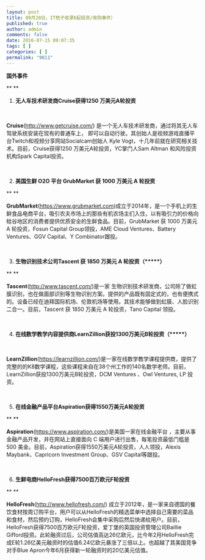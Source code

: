 ```yaml
---
layout: post
title: 09月20日，IT桔子收录6起投资/收购事件）
published: true
author: admin
comments: false
date: 2016-07-15 09:07:35
tags: [ ]
categories: [ ]
permalink: "9811"
---
```

**国外事件**

** **

1. **无人车技术研发商Cruise获得1250 万美元A轮投资**

&nbsp;

**Cruise**(http://www.getcruise.com/) 是一个无人车技术研发商，通过将其无人车驾驶系统安装在现有的普通车上， 即可以自动行驶。其创始人是视频游戏直播平台Twitch和视频分享网站Socialcam创始人 Kyle Vogt，十几年前就在研究相关技术。目前，Cruise获得1250 万美元A轮投资，YC掌门人Sam Altman 和风险投资机构Spark Capital投资。

&nbsp;

2. **美国生鲜 O2O 平台 GrubMarket 获 1000 万美元 A 轮投资**

** **

**GrubMarket**(https://www.grubmarket.com)成立于2014年，是一个手机上的生鲜食品电商平台，吸引农夫市场上的那些有机农场主们入住，以有吸引力的价格向硅谷地区的消费者提供优质安全的生鲜食品。目前，GrubMarket 获 1000 万美元 A 轮投资，Fosun Capital Group领投，AME Cloud Ventures、Battery Ventures、GGV Capital、Y Combinator跟投。

&nbsp;

3. **生物识别技术公司Tascent 获 1850 万美元 A 轮投资（\*****）**

** **

**Tascent**(http://www.tascent.com/)是一家 生物识别技术研发商，公司除了做虹膜识别，也在做面部识别等生物识别方案。提供的产品既有固定式的，也有便携式的。设备已经在迪拜国际机场、伦敦机场等使用。其技术能够做到虹膜、人脸识别二合一。目前，Tascent 获 1850 万美元 A 轮投资，Tano Capital 领投。

&nbsp;

4. **在线数学教学内容提供商LearnZillion获投1300万美元B轮投资（\*****）**

&nbsp;

**LearnZillion**(https://learnzillion.com/)是一家在线数学教学课程提供商，提供了完整的的K8数学课程，这些课程来自在38个州工作的140名数学老师。目前，LearnZillion获投1300万美元B轮投资，DCM Ventures 、Owl Ventures, LP 投资。

&nbsp;

5. **在线金融产品平台Aspiration获得1550万美元A轮投资**

** **

**Aspiration**(https://www.aspiration.com/)是美国一家在线金融平台 ，主要从事金融产品开发，并在网站上直接面向 C 端用户进行出售，每笔投资最低门槛是 500 美金。目前，Aspiration获得1550万美元A轮投资，人人领投，Alexis Maybank、Capricorn Investment Group、GSV Capital等跟投。

&nbsp;

6. **生鲜电商HelloFresh获得7500百万欧元F轮投资**

** **

**HelloFresh**(http://www.hellofresh.com/) 成立于2012年，是一家来自德国的餐饮食材按周订购平台，用户可以从HelloFresh的精选菜单中选择自己需要的菜品和食材，然后预约订购，HelloFresh会集中采购后然后快递给用户。目前，HelloFresh获得7500百万欧元F轮投资，爱丁堡的英国投资管理公司Baillie Gifford投资。此轮融资过后，公司估值高达26亿欧元，比今年2月HelloFresh完成E轮1.26亿美元融资时的估值6.24亿欧元暴涨了三倍以上。也超越了其美国竞争对手Blue Apron今年6月获得新一轮融资时的20亿美元估值。